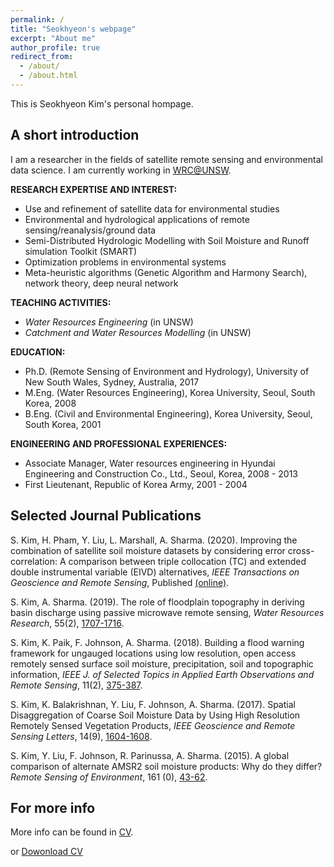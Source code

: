 ```yaml
---
permalink: /
title: "Seokhyeon's webpage"
excerpt: "About me"
author_profile: true
redirect_from: 
  - /about/
  - /about.html
---
```


This is Seokhyeon Kim's personal hompage. 

## A short introduction
I am a researcher in the fields of satellite remote sensing and environmental data science. I am currently working in [WRC@UNSW](https://www.wrc.unsw.edu.au/).

<b>RESEARCH EXPERTISE AND INTEREST:</b>
* Use and refinement of satellite data for environmental studies
* Environmental and hydrological applications of remote sensing/reanalysis/ground data
* Semi-Distributed Hydrologic Modelling with Soil Moisture and Runoff simulation Toolkit (SMART)
* Optimization problems in environmental systems
* Meta-heuristic algorithms (Genetic Algorithm and Harmony Search), network theory, deep neural network

<b>TEACHING ACTIVITIES:</b>
* <i>Water Resources Engineering</i> (in UNSW)
* <i>Catchment and Water Resources Modelling</i> (in UNSW)

<b>EDUCATION:</b>
* Ph.D. (Remote Sensing of Environment and Hydrology), University of New South Wales, Sydney, Australia, 2017
* M.Eng. (Water Resources Engineering), Korea University, Seoul, South Korea, 2008
* B.Eng. (Civil and Environmental Engineering), Korea University, Seoul, South Korea, 2001

<b>ENGINEERING AND PROFESSIONAL EXPERIENCES:</b>
* Associate Manager, Water resources engineering in Hyundai Engineering and Construction Co., Ltd., Seoul, Korea, 2008 - 2013
* First Lieutenant, Republic of Korea Army, 2001 - 2004

## Selected Journal Publications
S. Kim, H. Pham, Y. Liu, L. Marshall, A. Sharma. (2020). Improving the combination of satellite soil moisture datasets by considering error cross-correlation: A comparison between triple collocation (TC) and extended double instrumental variable (EIVD) alternatives, <i>IEEE Transactions on Geoscience and Remote Sensing</i>, Published [(online)](https://ieeexplore.ieee.org/document/9246707).

S. Kim, A. Sharma. (2019). The role of floodplain topography in deriving basin discharge using passive microwave remote sensing, <i>Water Resources Research</i>, 55(2), [1707-1716](https://agupubs.onlinelibrary.wiley.com/doi/abs/10.1029/2018WR023627).

S. Kim, K. Paik, F. Johnson, A. Sharma. (2018). Building a flood warning framework for ungauged locations using low resolution, open access remotely sensed surface soil moisture, precipitation, soil and topographic information, <i>IEEE J. of Selected Topics in Applied Earth Observations and Remote Sensing</i>, 11(2), [375-387](https://ieeexplore.ieee.org/abstract/document/8276238/).

S. Kim, K. Balakrishnan, Y. Liu, F. Johnson, A. Sharma. (2017). Spatial Disaggregation of Coarse Soil Moisture Data by Using High Resolution Remotely Sensed Vegetation Products, <i>IEEE Geoscience and Remote Sensing Letters</i>, 14(9), [1604-1608](https://ieeexplore.ieee.org/abstract/document/7999216).

S. Kim, Y. Liu, F. Johnson, R. Parinussa, A. Sharma. (2015). A global comparison of alternate AMSR2 soil moisture products: Why do they differ? <i>Remote Sensing of Environment</i>, 161 (0), [43-62](https://www.sciencedirect.com/science/article/pii/S0034425715000486).


## For more info
More info can be found in [CV](https://steelpl.github.io/cv/).

or [Dowonload CV](https://steelpl.github.io/files/CV_Seokhyeon.pdf)
